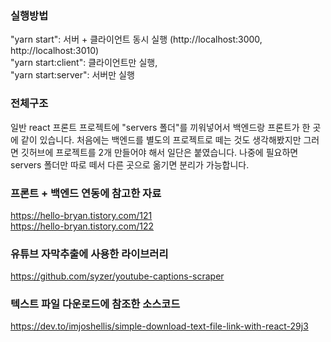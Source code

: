 ### 실행방법
"yarn start": 서버 + 클라이언트 동시 실행 (http://localhost:3000, http://localhost:3010) <br/>
"yarn start:client": 클라이언트만 실행, <br/>
"yarn start:server": 서버만 실행


### 전체구조
일반 react 프론트 프로젝트에 "servers 폴더"를 끼워넣어서 백엔드랑 프론트가 한 곳에 같이 있습니다.
처음에는 백엔드를 별도의 프로젝트로 떼는 것도 생각해봤지만 그러면 깃허브에 프로젝트를 2개 만들어야 해서 일단은 붙였습니다.
나중에 필요하면 servers 폴더만 따로 떼서 다른 곳으로 옮기면 분리가 가능합니다.


### 프론트 + 백엔드 연동에 참고한 자료
https://hello-bryan.tistory.com/121 <br/>
https://hello-bryan.tistory.com/122


### 유튜브 자막추출에 사용한 라이브러리
https://github.com/syzer/youtube-captions-scraper


### 텍스트 파일 다운로드에 참조한 소스코드
https://dev.to/imjoshellis/simple-download-text-file-link-with-react-29j3